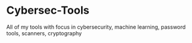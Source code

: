 # Cybersec-Tools
All of my tools with focus in cybersecurity, machine learning, password tools, scanners, cryptography
